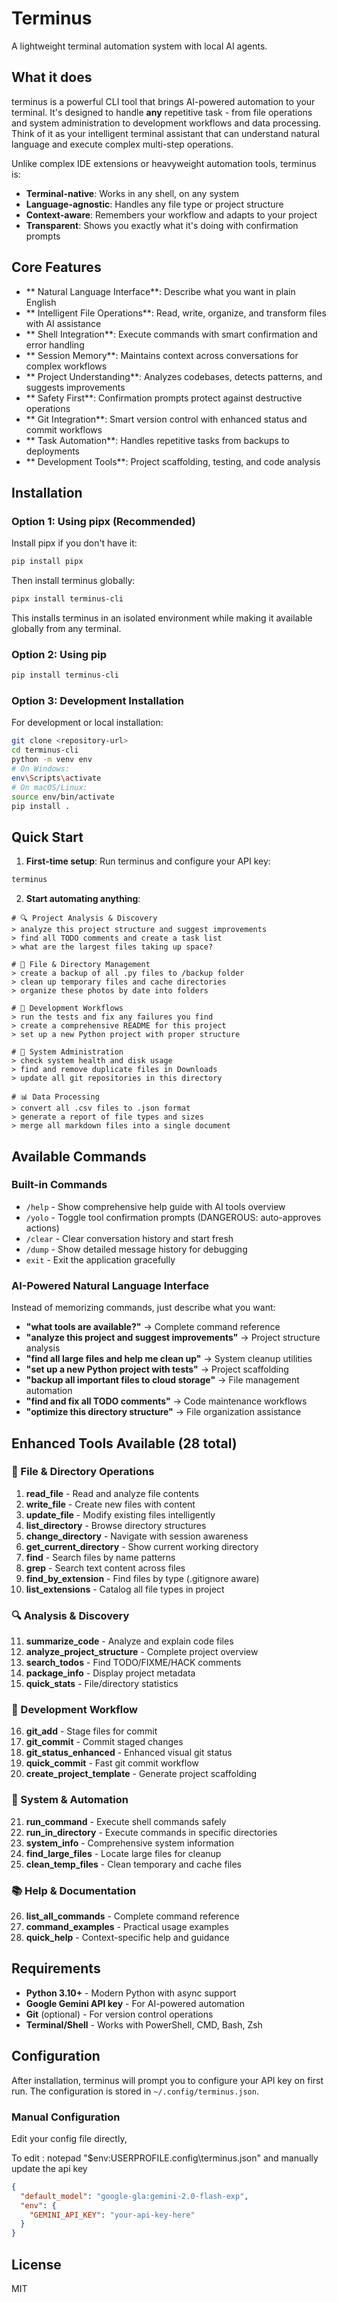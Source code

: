 # Terminus

A lightweight terminal automation system with local AI agents.

## What it does

terminus is a powerful CLI tool that brings AI-powered automation to your terminal. It's designed to handle **any** repetitive task - from file operations and system administration to development workflows and data processing. Think of it as your intelligent terminal assistant that can understand natural language and execute complex multi-step operations.

Unlike complex IDE extensions or heavyweight automation tools, terminus is:
- **Terminal-native**: Works in any shell, on any system
- **Language-agnostic**: Handles any file type or project structure  
- **Context-aware**: Remembers your workflow and adapts to your project
- **Transparent**: Shows you exactly what it's doing with confirmation prompts

## Core Features

- ** Natural Language Interface**: Describe what you want in plain English
- ** Intelligent File Operations**: Read, write, organize, and transform files with AI assistance
- ** Shell Integration**: Execute commands with smart confirmation and error handling
- ** Session Memory**: Maintains context across conversations for complex workflows
- ** Project Understanding**: Analyzes codebases, detects patterns, and suggests improvements
- ** Safety First**: Confirmation prompts protect against destructive operations
- ** Git Integration**: Smart version control with enhanced status and commit workflows
- ** Task Automation**: Handles repetitive tasks from backups to deployments
- ** Development Tools**: Project scaffolding, testing, and code analysis

## Installation

### Option 1: Using pipx (Recommended)
Install pipx if you don't have it:
```bash
pip install pipx
```

Then install terminus globally:
```bash
pipx install terminus-cli
```

This installs terminus in an isolated environment while making it available globally from any terminal.

### Option 2: Using pip
```bash
pip install terminus-cli
```

### Option 3: Development Installation
For development or local installation:
```bash
git clone <repository-url>
cd terminus-cli
python -m venv env
# On Windows:
env\Scripts\activate
# On macOS/Linux:
source env/bin/activate
pip install .
```

## Quick Start

1. **First-time setup**: Run terminus and configure your API key:
```bash
terminus
```

2. **Start automating anything**:
```
# 🔍 Project Analysis & Discovery
> analyze this project structure and suggest improvements
> find all TODO comments and create a task list
> what are the largest files taking up space?

# 📁 File & Directory Management  
> create a backup of all .py files to /backup folder
> clean up temporary files and cache directories
> organize these photos by date into folders

# 🚀 Development Workflows
> run the tests and fix any failures you find
> create a comprehensive README for this project
> set up a new Python project with proper structure

# 🔧 System Administration
> check system health and disk usage
> find and remove duplicate files in Downloads
> update all git repositories in this directory

# 📊 Data Processing
> convert all .csv files to .json format
> generate a report of file types and sizes
> merge all markdown files into a single document
```


## Available Commands

### Built-in Commands
- `/help` - Show comprehensive help guide with AI tools overview
- `/yolo` - Toggle tool confirmation prompts (DANGEROUS: auto-approves actions)
- `/clear` - Clear conversation history and start fresh
- `/dump` - Show detailed message history for debugging
- `exit` - Exit the application gracefully

### AI-Powered Natural Language Interface
Instead of memorizing commands, just describe what you want:
- **"what tools are available?"** → Complete command reference
- **"analyze this project and suggest improvements"** → Project structure analysis
- **"find all large files and help me clean up"** → System cleanup utilities
- **"set up a new Python project with tests"** → Project scaffolding
- **"backup all important files to cloud storage"** → File management automation
- **"find and fix all TODO comments"** → Code maintenance workflows
- **"optimize this directory structure"** → File organization assistance

## Enhanced Tools Available (28 total)

### 📁 File & Directory Operations
1. **read_file** - Read and analyze file contents  
2. **write_file** - Create new files with content  
3. **update_file** - Modify existing files intelligently  
4. **list_directory** - Browse directory structures  
5. **change_directory** - Navigate with session awareness  
6. **get_current_directory** - Show current working directory  
7. **find** - Search files by name patterns  
8. **grep** - Search text content across files  
9. **find_by_extension** - Find files by type (.gitignore aware)  
10. **list_extensions** - Catalog all file types in project  

### 🔍 Analysis & Discovery
11. **summarize_code** - Analyze and explain code files  
12. **analyze_project_structure** - Complete project overview  
13. **search_todos** - Find TODO/FIXME/HACK comments  
14. **package_info** - Display project metadata  
15. **quick_stats** - File/directory statistics  

### 🚀 Development Workflow
16. **git_add** - Stage files for commit  
17. **git_commit** - Commit staged changes  
18. **git_status_enhanced** - Enhanced visual git status  
19. **quick_commit** - Fast git commit workflow  
20. **create_project_template** - Generate project scaffolding  

### 🔧 System & Automation
21. **run_command** - Execute shell commands safely  
22. **run_in_directory** - Execute commands in specific directories  
23. **system_info** - Comprehensive system information  
24. **find_large_files** - Locate large files for cleanup  
25. **clean_temp_files** - Clean temporary and cache files  

### 📚 Help & Documentation
26. **list_all_commands** - Complete command reference  
27. **command_examples** - Practical usage examples  
28. **quick_help** - Context-specific help and guidance  


## Requirements

- **Python 3.10+** - Modern Python with async support
- **Google Gemini API key** - For AI-powered automation
- **Git** (optional) - For version control operations
- **Terminal/Shell** - Works with PowerShell, CMD, Bash, Zsh

## Configuration

After installation, terminus will prompt you to configure your API key on first run. The configuration is stored in `~/.config/terminus.json`.

### Manual Configuration
Edit your config file directly,

To edit : notepad "$env:USERPROFILE\.config\terminus.json" and manually update the api key
```json
{
  "default_model": "google-gla:gemini-2.0-flash-exp",
  "env": {
    "GEMINI_API_KEY": "your-api-key-here"
  }
}
```




## License

MIT
